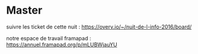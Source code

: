 # Master

suivre les ticket de cette nuit : https://overv.io/~/nuit-de-l-info-2016/board/

notre espace de travail framapad : https://annuel.framapad.org/p/mLUBWjauYU

